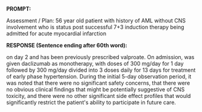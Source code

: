 **PROMPT:**

Assessment / Plan: 56 year old patient with history of AML without CNS involvement who is status post successful 7+3 induction therapy being admitted for acute myocardial infarction

**RESPONSE (Sentence ending after 60th word):**

on day 2 and has been previously prescribed valproate. On admission, was given daclizumab as monotherapy, with doses of 300 mg/day for 1 day followed by 300 mg/day divided into 3 doses daily for 13 days for treatment of early phase hypertension. During the initial 5-day observation period, it was noted that there were no significant safety concerns, that there were no obvious clinical findings that might be potentially suggestive of CNS toxicity, and there were no other significant side effect profiles that would significantly restrict the patient's ability to participate in future care. 